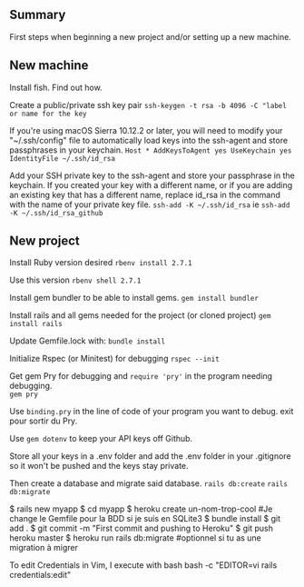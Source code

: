 ## Summary

First steps when beginning a new project and/or setting up a new machine.

## New machine

Install fish. Find out how.
 
Create a public/private ssh key pair
`ssh-keygen -t rsa -b 4096 -C "label or name for the key`

If you're using macOS Sierra 10.12.2 or later, you will need to modify your "~/.ssh/config" file to automatically load keys into the ssh-agent and store passphrases in your keychain.
`Host *
  AddKeysToAgent yes
  UseKeychain yes
  IdentityFile ~/.ssh/id_rsa`
  
Add your SSH private key to the ssh-agent and store your passphrase in the keychain. If you created your key with a different name, or if you are adding an existing key that has a different name, replace id_rsa in the command with the name of your private key file.
`ssh-add -K ~/.ssh/id_rsa` ie `ssh-add -K ~/.ssh/id_rsa_github`


## New project

Install Ruby version desired
`rbenv install 2.7.1`

Use this version
`rbenv shell 2.7.1`

Install gem bundler to be able to install gems.
`gem install bundler`

Install rails and all gems needed for the project (or cloned project)
`gem install rails`

Update Gemfile.lock with:
`bundle install`

Initialize Rspec (or Minitest) for debugging
`rspec --init`

Get gem Pry for debugging and `require 'pry'` in the program needing debugging.  
`
gem pry
`

Use `binding.pry` in the line of code of your program you want to debug. exit pour sortir du Pry.

Use `gem dotenv` to keep your API keys off Github. 

Store all your keys in a .env folder and add the .env folder in your .gitignore so it won't be pushed and the keys stay private.

Then create a database and migrate said database.
`rails db:create`
`rails db:migrate`


$ rails new myapp
$ cd myapp
$ heroku create un-nom-trop-cool
#Je change le Gemfile pour la BDD si je suis en SQLite3
$ bundle install
$ git add .
$ git commit -m "First commit and pushing to Heroku"
$ git push heroku master
$ heroku run rails db:migrate #optionnel si tu as une migration à migrer

To edit Credentials in Vim, I execute with bash 
bash -c "EDITOR=vi rails credentials:edit"
